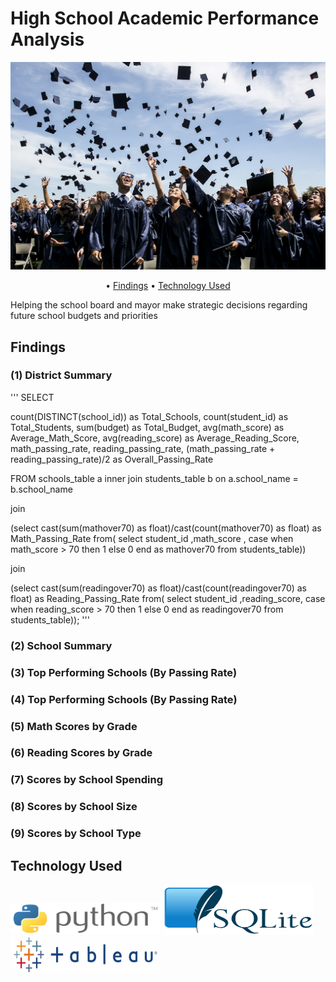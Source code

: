 # High School Academic Performance Analysis

![alt text](https://raw.githubusercontent.com/david880110/High-School-Academic-Performance-Analysis/master/image/hnws_sun0601_CG_Graduation1.jpg)

<p align="center">
  • <a href="#findings">Findings</a>
  • <a href="#technology-Used">Technology Used</a>
</p>

Helping the  school board and mayor make strategic decisions regarding future school budgets and priorities

## Findings 

### (1) District Summary

'''
SELECT 

count(DISTINCT(school_id)) as Total_Schools,
count(student_id) as Total_Students,
sum(budget) as Total_Budget,
avg(math_score) as Average_Math_Score,
avg(reading_score) as Average_Reading_Score,
math_passing_rate,
reading_passing_rate,
(math_passing_rate + reading_passing_rate)/2 as Overall_Passing_Rate

FROM schools_table a
inner join  students_table b
on a.school_name = b.school_name

join

(select
cast(sum(mathover70) as float)/cast(count(mathover70) as float) as Math_Passing_Rate
from(
select
 student_id
 ,math_score
 , case when math_score > 70 then 1
		else 0
end as mathover70
from 
students_table))

join

(select
cast(sum(readingover70) as float)/cast(count(readingover70) as float) as Reading_Passing_Rate
from(
select
student_id ,reading_score, 
case when reading_score > 70 then 1
		else 0
end as readingover70
from 
students_table));
'''

### (2) School Summary

### (3) Top Performing Schools (By Passing Rate)

### (4) Top Performing Schools (By Passing Rate)

### (5) Math Scores by Grade

### (6) Reading Scores by Grade

### (7) Scores by School Spending

### (8) Scores by School Size

### (9) Scores by School Type

## Technology Used

<img src="https://raw.githubusercontent.com/david880110/tech-logo/master/python%20logo.png" width="240" height="50"/>

<img src="https://raw.githubusercontent.com/david880110/tech-logo/master/sqlite%20logo.png" width="240" height="80"/>

<img src="https://raw.githubusercontent.com/david880110/tech-logo/master/tableau%20logo.png" width="240" height="60"/>